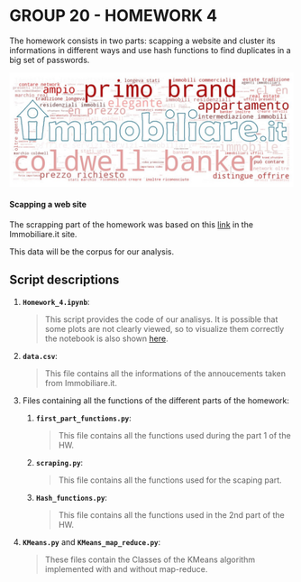 # GROUP 20 - HOMEWORK 4

The homework consists in two parts: scapping a website and cluster its informations in different ways and use hash functions to find duplicates in a big set of passwords. 

![](immobiliare.jpg)

#### Scapping a web site

The scrapping part of the homework was based on this [link](https://www.immobiliare.it/vendita-case/roma/?criterio=rilevanza&pag=1) in the Immobiliare.it site.

This data will be the corpus for our analysis.

## Script descriptions

1. __`Homework_4.ipynb`__: 
	> This script provides the code of our analisys. It is possible that some plots are not clearly viewed, so to visualize them correctly the notebook is also shown [here](https://nbviewer.jupyter.org/github/aleflabo/ADM-HW_10/blob/master/Homework_3.ipynb).
	
2. __`data.csv`__: 
	> This file contains all the informations of the annoucements taken from Immobiliare.it.
	
3. Files containing all the functions of the different parts of the homework:
	1. __`first_part_functions.py`__: 
		> This file contains all the functions used during the part 1 of the HW.
	2. __`scraping.py`__: 
		> This file contains all the functions used for the scaping part.
	3. __`Hash_functions.py`__: 
		> This file contains all the functions used in the 2nd part of the HW.
	
4. __`KMeans.py`__ and __`KMeans_map_reduce.py`__: 
	> These files contain the Classes of the KMeans algorithm implemented with and without map-reduce.
  
